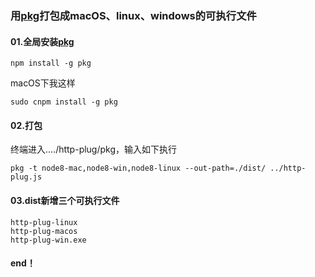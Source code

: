 
### 用[pkg](https://github.com/vercel/pkg)打包成macOS、linux、windows的可执行文件
#### 01.全局安装[pkg](https://github.com/vercel/pkg)
```
npm install -g pkg
```
macOS下我这样
```
sudo cnpm install -g pkg
```
#### 02.打包
终端进入..../http-plug/pkg，输入如下执行
```
pkg -t node8-mac,node8-win,node8-linux --out-path=./dist/ ../http-plug.js
```
#### 03.dist新增三个可执行文件
    http-plug-linux
    http-plug-macos
    http-plug-win.exe

#### end！